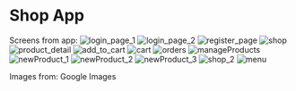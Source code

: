 # Shop App

Screens from app:
![login_page_1](https://user-images.githubusercontent.com/48450982/88114656-a91ca500-cbb4-11ea-8888-74b6e5330f1b.JPG)
![login_page_2](https://user-images.githubusercontent.com/48450982/88114680-b6d22a80-cbb4-11ea-8323-8c528b392766.JPG)
![register_page](https://user-images.githubusercontent.com/48450982/88114688-bafe4800-cbb4-11ea-9fee-12d028a7f726.JPG)
![shop](https://user-images.githubusercontent.com/48450982/88114692-bdf93880-cbb4-11ea-84ac-452d59d750f9.JPG)
![product_detail](https://user-images.githubusercontent.com/48450982/88114694-bf2a6580-cbb4-11ea-93cf-d488c80e4f3f.JPG)
![add_to_cart](https://user-images.githubusercontent.com/48450982/88114696-c05b9280-cbb4-11ea-89b8-9ce008bebcbf.JPG)
![cart](https://user-images.githubusercontent.com/48450982/88114705-c782a080-cbb4-11ea-8778-cf60f8f7a649.JPG)
![orders](https://user-images.githubusercontent.com/48450982/88114709-c94c6400-cbb4-11ea-9c09-d5d9e54896c4.JPG)
![manageProducts](https://user-images.githubusercontent.com/48450982/88114711-cb162780-cbb4-11ea-8308-6b991d819c95.JPG)
![newProduct_1](https://user-images.githubusercontent.com/48450982/88114714-ccdfeb00-cbb4-11ea-92ae-e580c697ca15.JPG)
![newProduct_2](https://user-images.githubusercontent.com/48450982/88114715-cea9ae80-cbb4-11ea-88db-2d5e952bd6b5.JPG)
![newProduct_3](https://user-images.githubusercontent.com/48450982/88114722-d49f8f80-cbb4-11ea-8f41-6e9436ac1cfe.JPG)
![shop_2](https://user-images.githubusercontent.com/48450982/88114725-d6695300-cbb4-11ea-9b0e-8f335942cad0.JPG)
![menu](https://user-images.githubusercontent.com/48450982/88114728-d8331680-cbb4-11ea-845f-746cd3a577b9.JPG)


Images from: 
Google Images